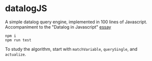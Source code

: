 # datalogJS

A simple datalog query engine, implemented in 100 lines of Javascript. Accompaniment to the "Datalog in Javascript" [essay](https://www.instantdb.dev/essays/datalogjs)

```
npm i 
npm run test
```
To study the algorithm, start with `matchVariable`, `querySingle`, and `actualize`.

